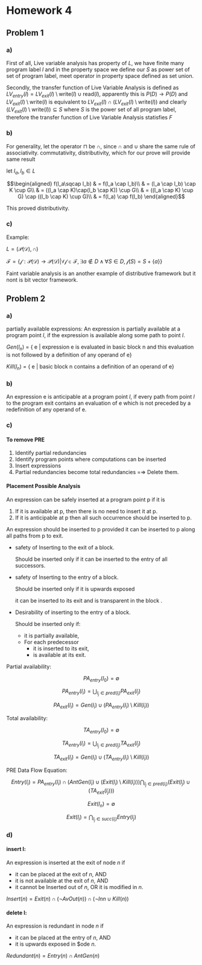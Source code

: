 # Homework 4

## Problem 1

### a)
First of all, Live variable analysis has property of $L$, we have finite many program label $l$ and in the property space we define our $S$ as power set of set of program label, meet operator in property space defined as set union.

Secondly, the transfer function of Live Variable Analysis is defined as $LV_{entry}(l) = LV_{exit}(l) \setminus \text{write}(l) \cup\text{read}(l)$, apparently this is $P(D)\rightarrow P(D)$ and $LV_{exit}(l)\setminus \text{write}(l)$ is equivalent to $LV_{exit}(l)\cap (LV_{exit}(l)\setminus \text{write}(l))$ and clearly $(LV_{exit}(l)\setminus \text{write}(l))\subseteq S$ where $S$ is the power set of all program label, therefore the transfer function of Live Variable Analysis statisfies $F$

### b)
For generality, let the operator $\sqcap$ be $\cap$, since $\cap\text{ and }\cup$ share the same rule of associativity. commutativity, distributivity, which for our prove will provide same result

let $l_a, l_b \in L$

$$\begin{aligned}
f(l_a\sqcap l_b) & = f(l_a \cap l_b)\\
& = (l_a \cap l_b) \cap K \cup G\\
& = ((l_a \cap K)\cap(l_b \cap K)) \cup G\\
& = ((l_a \cap K) \cup G) \cap ((l_b \cap K) \cup G)\\
& = f(l_a) \cap f(l_b)
\end{aligned}$$

This proved distributivity.

### c)

Example: 

$L = (\mathcal{P(D)}, \cap)$

$\mathcal{F} = \{\mathcal{f:P(D) \rightarrow P(D)} | \forall \mathcal{f \in F}, \exists a\notin D \wedge \forall S \in D, \mathcal{f}(S) = S + \{a\}\}$


Faint variable analysis is an another example of  distributive framework but it nont is bit vector framework.

## Problem 2

### a)

partially available expressions:
An expression is partially available at a program point 
$l$, if the expression is available along some path to point 
$l$.

$Gen(l_n)$ = { e | expression e is evaluated in basic block n and this evaluation is not followed by a definition of any operand of e} 

$Kill(l_n)$ = { e | basic block n contains a definition of an operand of e}


### b)

An expression e is anticipable at a program point $l$, if every path from point $l$ to the program exit contains an evaluation of e which is not preceded by a redefinition of any operand of e.

### c)

#### To remove PRE
1. Identify partial redundancies 
2. Identify program points where computations can be inserted 
3. Insert expressions 
4. Partial redundancies become total redundancies =⇒ Delete them.

#### Placement Possible Analysis

An expression can be safely inserted at a program point p if it is

1. If it is available at p, then there is no need to insert it at p. 
2. If it is anticipable at p then all such occurrence should be inserted to p. 

An expression should be inserted to p provided it can be inserted to p along all paths from p to exit.

* safety of Inserting to the exit of a block. 

	 Should be inserted only if it can be inserted to the entry of all successors. 
* safety of Inserting to the entry of a block.

	 Should be inserted only if it is upwards exposed

	 it can be inserted to its exit and is transparent in the block .
* Desirability of inserting to the entry of a block. 

    Should be inserted only if:
    * it is partially available, 
    * For each predecessor 
        * it is inserted to its exit, 
        * is available at its exit.


Partial availability:

$$PA_{entry}(l_0) = \emptyset$$ 


$$PA_{entry}(l_i) = \bigcup_{l_j \in pred(l_i)} PA_{exit}(l_j)$$ 


$$PA_{exit}(l_i) = Gen(l_i) \cup (PA_{entry}(l_i) \setminus Kill(l_i))$$

Total availability:

$$TA_{entry}(l_0) = \emptyset$$ 

$$TA_{entry}(l_i) = \bigcup_{l_j \in pred(l_j)} TA_{exit}(l_j)$$ 

$$TA_{exit}(l_i) = Gen(l_i) \cup (TA_{entry}(l_i) \setminus Kill(l_i))$$

PRE Data Flow Equation:

$$Entry(l_i) = PA_{entry}(l_i) \cap (AntGen(l_i) \cup (Exit(l_i)\setminus Kill(l_i))) \bigcap_{l_j \in pred(l_i)} (Exit(l_j) \cup (TA_{exit}(l_j)))$$

$$Exit(l_n) = \emptyset$$

$$Exit(l_i) = \bigcap_{l_j \in succ(l_i)} Entry(l_j)$$

### d)

#### insert l:

An expression is inserted at the exit of node $n$ if
* it can be placed at the exit of $n$, AND 
* it is not available at the exit of $n$, AND 
* it cannot be Inserted out of $n$, OR it is modified in $n$.

$Insert(n) = Exit(n) \cap (\neg AvOut(n)) \cap (\neg Inn \cup Kill(n))$

#### delete l:
An expression is redundant in node $n$ if 
* it can be placed at the entry of $n$, AND 
* it is upwards exposed in $ode $n$.
    
$Redundant(n) = Entry(n) \cap AntGen(n)$
